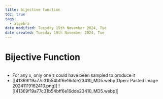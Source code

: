 ```yaml
---
title: bijective function
toc: true
tags:
  - algebra
date modified: Tuesday 19th November 2024, Tue
date created: Tuesday 19th November 2024, Tue
---
```


# Bijective Function
```toc
```
- For any x, only one z could have been sampled to produce it
- [[41369f19a77c31b54bff6e16dde23410_MD5.webp|Open: Pasted image 20241119162413.png]]
![[41369f19a77c31b54bff6e16dde23410_MD5.webp]]